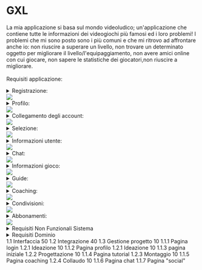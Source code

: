 # GXL
La mia applicazione si basa sul mondo videoludico; un'applicazione che contiene tutte le informazioni dei videogiochi più famosi ed i loro problemi!
I problemi che mi sono posto sono i più comuni e che mi ritrovo ad affrontare anche io: non riuscire a superare un livello, non trovare un determinato oggetto per migliorare il livello/l'equipaggiamento, non avere amici online con cui giocare, non sapere le statistiche dei giocatori,non riuscire a migliorare.<br>
<br>
Requisiti applicazione:
<details>
<summary>Registrazione:</summary>
  *  Requisti Funzionali Utente<br>
 <br>
- Gli utenti, appena scaricata l’applicazione, si troveranno la classica schermata di registrazione dove inseriranno la propria email e password, con possibilità di cambiarla in caso di dimenticanza.<br>
- Ci sarà la possibilità di attivare anche l’autenticazione a due fattori, ovvero aggiungere una sicurezza in più per proteggere il tuo account.
 *  Requisti Funzionali Sistema<br>
 <br>
 - Gestione accesso, registrazione, reset password e autenticazione a due fattori.
</details>     
<img src="http://yuml.me/diagram/scruffy/usecase/[Utente]-(Accesso), (Accesso)<(Autenticazione a due fattori)"> 
<details>
<summary>Profilo:</summary>
 *  Requisti Funzionali Utente<br>
 <br>
- Gli utenti potranno personalizzare il loro profilo cambiando le proprie informazioni come il nome e cognome, la propria immagine profilo, lo stato “online, assente, offline”, la password, la mail.
- Ogni utente potrà vedere tutte le sue statistiche, sia dei giochi online (come Fortnite, Rainbow Six Siege, Call of Duty…) sia dei giochi offline (The Last of Us, Spiderman, Uncharted…).
  *  Requisti Funzionali Sistema<br>
 <br>
 -Gestione modifiche apportate al profilo.
</details> 
<img src="http://yuml.me/diagram/scruffy/usecase/[Utente]-(Accesso), (Accesso)<(Modifica profilo), (Accesso)<(Vedere statistiche)">
<details>
<summary>Collegamento degli account:</summary>
 *  Requisti Funzionali Utente<br>
 <br>
- L’utente dovrà collegare i propri account (account PlayStation, account Fortnite, account Xbox…).
- In questo modo potrà rendere visibile la propria attività ad altri utenti.
  *  Requisti Funzionali Sistema<br>
 <br>
 -Supporto per collegamento e sincronizzazzione degli account dei giochi.
</details>
<img src="http://yuml.me/diagram/scruffy/usecase/[Utente]-(Accesso), (Accesso)>(Collegare account esterni), [Sistema GXL]-(Collegare account esterni)"> 
<details>
<summary>Selezione:</summary>
 *  Requisti Funzionali Utente<br>
 <br>
- L’utente potrà selezionare un gioco a cui è interessato e “fissarlo”, metterlo nei preferiti per vederlo ogni volta senza doverlo selezionare.
- In questo modo, dopo aver selezionato il gioco/i giochi l'utente potrà vedere tutti gli altri utenti che al momento ci stanno giocando e vedere il loro stato di avanzamento.
</details>
<img src="http://yuml.me/diagram/scruffy/usecase/[Utente]-(Accesso), (Accesso)<(Cerca e fissa giochi), (Cerca e fissa giochi)>(Vedere utenti online), [Sistema GXL]-(Prendere profili), (Prendere profili)-(Vedere utenti online)"> 
<details>
<summary>Informazioni utente:</summary>
 *  Requisti Funzionali Utente<br>
 <br>
- L’utente potrà cercarne un altro e vedrà tutte le sue statistiche, come il KD ( uccisioni per morti), da quando ha iniziato la sessione di gioco, quando l’ha installato la prima volta… e anche a che giochi sta giocando al momento
- Inoltre l'utente potrà inviare una richiesta d'amicizia.
  *  Requisti Funzionali Sistema<br>
 <br>
 -Raccolta di informazioni pubbliche di altri utenti
</details>
<img src="http://yuml.me/diagram/scruffy/usecase/[Utente]-(Accesso), (Accesso)<(Cerca utenti), (Cerca utenti)<(Richiesta amicizia),(Richiesta amicizia)>(Vedere statistiche)">
<details>
<summary>Chat:</summary>
 *  Requisti Funzionali Utente<br>
 <br>
- Dopo aver stretto amicizia, l'utente avrà l’accesso ad una chat dove potrà scriversi o stare in chiamata con l’altro utente.
  *  Requisti Funzionali Sistema<br>
 <br>
 -Fornire un sistema di chat. 
</details>
<img src="http://yuml.me/diagram/scruffy/usecase/[Utente]-(Accesso), (Accesso)<(Cerca utenti), (Cerca utenti)<(Richiesta amicizia),(Richiesta amicizia)<(Chat)">
<details>
<summary>Informazioni gioco:</summary>
 *  Requisti Funzionali Utente<br>
 <br>
- Ci sarà anche una sezione dedicata a tutte le informazioni del gioco desiderato, come quanto spazio occupa, quali sono i requisiti minimi, quando è uscito.
</details>
<img src="http://yuml.me/diagram/scruffy/usecase/[Utente]-(Accesso), (Accesso)<(Cerca giochi), (Cerca giochi)>(Informazioni)"> 
<details>
<summary>Guide:</summary>
 *  Requisti Funzionali Utente<br>
 <br>
- Saranno disponibili anche guide per superare un determinato livello o trovare un oggetto che ti potenzierà l’equipaggiamento.
- Queste potranno essere caricate da chiunque riesca a superare/trovare e potranno essere valutate con un like o dislike.
  *  Requisti Funzionali Sistema<br>
 <br>
 -Gestire la ricerca, la valutazione e il caricamento dei tutorial.
</details>
<img src="http://yuml.me/diagram/scruffy/usecase/[Utente]-(Accesso), (Accesso)<(Cerca giochi), (Cerca giochi)>(Tutorial)" >
<details>
<summary>Coaching:</summary>
 *  Requisti Funzionali Utente<br>
 <br>
- Per quanto riguarda i giochi multiplayer come Fortnite, Rainbow Six Siege, Apex… saranno disponibili delle “lezioni” sotto forma di video oppure “dal vivo” per aiutare l’utente ad acquisire più abilità.
  *  Requisti Funzionali Sistema<br>
 <br>
 -Gestire il caricamento di "lezioni" affidabili sui videogiochi.
</details>
<img src="http://yuml.me/diagram/scruffy/usecase/[Utente]-(Accesso), (Accesso)<(Cerca giochi), (Cerca giochi)>(Coaching)" >
<details>
<summary>Condivisioni:</summary>
 *  Requisti Funzionali Utente<br>
 <br>
- Ci sarà anche una sezione stile home page di Instagram dove ognuno potrà condividere foto/video di ciò che è riuscito a fare, come trickshot, speedrun… o semplicemente per chi vuole discutere su un gioco.
- Inoltre ci sarà un tasto Spoiler che nasconderà le immagini/video che non sono ancora state raggiunte dall’utente (livelli non ancora superati, oggetti non scoperti…).
  *  Requisti Funzionali Sistema<br>
 <br>
 -Fornire una "home page" stile Instagram dove gli utenti potranno condividere contenuti, vedere le storie, mettere like e lasciare un commento.
</details>
<img src="http://yuml.me/diagram/scruffy/usecase/[Utente]-(Accesso), (Accesso)>(Sezione di condivisione)" >
<details>
<summary>Abbonamenti:</summary>
 *  Requisti Funzionali Utente<br>
 <br>
- Ci sarà un abbonameno Premium, che permetterà di sbloccare più funzionalità.
- Questo abbonamento sarà sia mensile, che annuale, con la possibilità di selezionare quanti mesi o anni si vuole.
  *  Requisti Funzionali Sistema<br>
 <br>
 -Gestione acquisto di abbonamenti
</details>
<img src="http://yuml.me/diagram/scruffy/usecase/[Utente]-(Accesso),(Accesso)<(Premium),(Premium)>(Aggiungi carta),(Premium)>(Scegli il piano),(Premium)>(Paga),[Banca]-(Elaborazione),(Elaborazione)>(Invia risultato di conferma),[Sistema GXL]-(Attiva Premium)" >
<details>
<summary>Requisiti Non Funzionali Sistema</summary>
 <br>
 <details>
<summary>Sicurezza:</summary>
   <br>
-Il sistema deve garantire la sicurezza dei dati dell'utente, compresi i dati dell'account e le informazioni del gioco.
</details>
<details>
<summary>Performance:</summary>
  <br>
-Il sistema deve essere reattivo e garantire tempi di risposta rapidi.
</details>
<details>
<summary>Scalabilità:</summary>
  <br>
-Il sistema deve essere in grado di gestire un numero crescente di utenti e dati di gioco.
</details>
<details>
<summary>Usabilità:</summary>
  <br>
-L'applicazione deve essere intuitiva e facile da usare per gli utenti.
</details>
<details>
<summary>Disponibilità:</summary>
  <br>
-Il sistema deve essere disponibile e accessibile in modo affidabile.
</details>
</details>
<details>
<summary>Requisiti Dominio</summary>
 <br>
 <details>
<summary>Giochi Multiplayer e Singleplayer:</summary>
   <br>
-L'applicazione copre sia giochi multiplayer che singleplayer.
</details>
<details>
<summary>Comunità di Giocatori:</summary>
  <br>
-L'applicazione crea una comunità in cui gli utenti possono interagire, scambiare esperienze di gioco e aiutarsi reciprocamente.
</details>
<details>
<summary>Risorse di Gioco:</summary>
  <br>
-L'applicazione fornisce informazioni sui giochi, guide e risorse educative per migliorare le abilità di gioco.
</details>
<details>
<summary>Abbonamenti Premium:</summary>
  <br>
-L'applicazione offre opzioni di abbonamento premium per gli utenti interessati a funzionalità aggiuntive.
</details>
</details>
1.1 Interfaccia 50     1.2 Integrazione 40   1.3 Gestione progetto 10
1.1.1 Pagina login     1.2.1 Ideazione 10
1.1.2 Pagina profilo   1.2.1 Ideazione 10
1.1.3 pagina iniziale  1.2.2 Progettazione 10
1.1.4 Pagina tutorial  1.2.3 Montaggio 10
1.1.5 Pagina coaching  1.2.4 Collaudo 10
1.1.6 Pagina chat 
1.1.7 Pagina "social"





